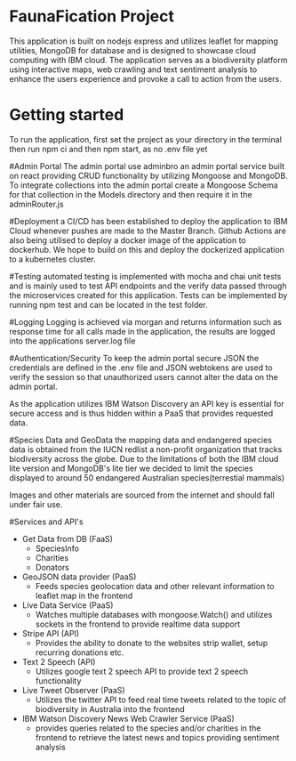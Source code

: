 # FaunaFication Project
This application is built on nodejs express and utilizes leaflet for mapping utilities, MongoDB for database and is designed to  showcase cloud computing with IBM cloud.
The application serves as a biodiversity platform using interactive maps, web crawling and text sentiment analysis to enhance the users experience and provoke a call to action from the users.


# Getting started
To run the application, first set the project as your directory in the terminal then run npm ci and then npm start, as no .env file yet


#Admin Portal
The admin portal use adminbro an admin portal service built on react providing CRUD functionality by utilizing Mongoose and MongoDB. To integrate collections into the admin portal create a Mongoose Schema for that collection in the Models directory and then require it in the adminRouter.js

#Deployment
a CI/CD has been established to deploy the application to IBM Cloud whenever pushes are made to the Master Branch.
Github Actions are also being utilised to deploy a docker image of the application to dockerhub. We hope to build on this and deploy the dockerized application to a kubernetes cluster.

#Testing
automated testing is implemented with mocha and chai unit tests and is mainly used to test API endpoints and the verify data passed through the microservices created for this application. Tests can be implemented by running npm test and can be located in the test folder.

#Logging
Logging is achieved via morgan and returns information such as response time for all calls made in the application, the results are logged into the applications server.log file

#Authentication/Security
To keep the admin portal secure JSON the credentials are defined in the .env file and JSON webtokens are used to verify the session so that unauthorized users cannot alter the data on the admin portal.

As the application utilizes IBM Watson Discovery an API key is essential for secure access and is thus hidden within a PaaS that provides requested data.


#Species Data and GeoData
the mapping data and endangered species data is obtained from the IUCN redlist a non-profit organization that tracks biodiversity across the globe. Due to the limitations of both the IBM cloud lite version and MongoDB's lite tier we decided to limit the species displayed to around 50 endangered Australian species(terrestial mammals)

Images and other materials are sourced from the internet and should fall under fair use.

#Services and API's

* Get Data from DB (FaaS)
  * SpeciesInfo
  * Charities
  * Donators
* GeoJSON data provider (PaaS)
  * Feeds species geolocation data and other relevant information to leaflet map in the frontend
* Live Data Service (PaaS)
  * Watches multiple databases with mongoose.Watch() and utilizes sockets in the frontend to provide realtime data support
* Stripe API    (API)
  * Provides the ability to donate to the websites strip wallet, setup recurring donations etc.
* Text 2 Speech (API)
  * Utilizes google text 2 speech API to provide text 2 speech functionality
* Live Tweet Observer (PaaS)
  * Utilizes the twitter API to feed real time tweets related to the topic of biodiversity in Australia into the frontend
* IBM Watson Discovery News Web Crawler Service (PaaS)
    * provides queries related to the species and/or charities in the frontend to retrieve the latest news and topics providing sentiment analysis


